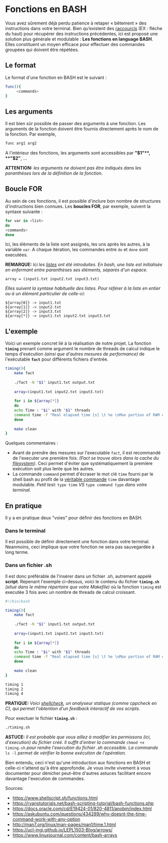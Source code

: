 # Fonctions en BASH

Vous avez sûrement déjà perdu patience à retaper « bêtement » des instructions dans votre terminal. Bien qu’existent des [raccourcis][5] (EX : fléche du haut) pour récupérer des instructions précédentes, ici est proposé une solution plus générale et modulable : **Les fonctions en language BASH**. Elles constituent un moyen efficace pour effectuer des commandes groupées qui doivent être répétées. 

[5]: https://ucl-ingi.github.io/LEPL1503-Blog/arrows/

## Le format

Le format d'une fonction en BASH est le suivant : 
```bash
func(){
     <commands>
}
```

## Les arguments

Il est bien sûr possible de passer des arguments à une fonction. Les arguments de la fonction doivent être fournis directement après le nom de la fonction. Par exemple,
```bash
func arg1 arg2
```
A l'intérieur des fonctions, les arguments sont accessibles par **"$1"**, **"$2"**, ...

**ATTENTION:** *les arguments ne doivent pas être indiqués dans les paranthèses lors de la définition de la fonction.*

## Boucle FOR

Au sein de ces fonctions, il est possible d'inclure bon nombre de structures d'instructions bien connues. Les **boucles FOR**, par exemple, suivent la syntaxe suivante : 
```bash
for var in <list>
do
<commands>
done
```
Ici, les éléments de la liste sont assignés, les uns après les autres, à la variable `var`. A chaque itération, les commandes entre `do` et `done` sont executées.

**REMARQUE:** *Ici les [listes][6] ont été introduites. En bash, une liste est initialisée en enfermant entre paranthèses ses éléments, séparés d'un espace.*
```
array = (input1.txt input2.txt input3.txt)
```
*Elles suivent la syntaxe habituelle des listes. Pour référer à la liste en entier ou à un élément particulier de celle-ci:*
```
${array[0]} -> input1.txt 
${array[1]} -> input2.txt 
${array[2]} -> input3.txt
${array[*]} -> input1.txt input2.txt input3.txt
```

[6]: https://www.linuxjournal.com/content/bash-arrays

## L'exemple

Voici un exemple concret lié à la réalisation de notre projet. La fonction **`timing`** prenant comme argument le nombre de threads de calcul indique le temps d'exécution *(ainsi que d'autres mesures de performance)* de l'exécutable **`fact`** pour différents fichiers d'entrée.
```bash
timing(){
	make fact
	
	./fact -N "$1" input1.txt output.txt
	
	array=(input1.txt input2.txt input3.txt)
	
	for i in ${array[*]}
	do
	echo Time : "$i" with "$1" threads
	command time -f "Real elapsed time [s] \t %e \nMax portion of RAM occupied [Kbytes] \t %M\n" ./fact -N "$1" "$i" output.txt
	done
	
	make clean
}
```
Quelques commentaires :
* Avant de prendre des mesures sur l'executable `fact`, il est recommandé de l'executer une première fois. *(Fact se trouve alors dans la cache du [filesystem][1])*. Ceci permet d'éviter que systématiquement la première exécution soit plus lente que les autres.
* La commande `command` permet d'écraser le mot clé `time` fourni par le shell bash au profit de la [véritable commande][3] `time` davantage modulable. *Petit test:* `type time` *VS* `type command type` *dans votre terminal.*

[1]: https://docs.oracle.com/cd/E19424-01/820-4811/anobm/index.html
[2]: https://askubuntu.com/questions/434289/why-doesnt-the-time-command-work-with-any-option
[3]: http://man7.org/linux/man-pages/man1/time.1.html

## En pratique
Il y a en pratique deux "voies" pour définir des fonctions en BASH.

###  Dans le terminal
Il est possible de définir directement une fonction dans votre terminal. Neanmoins, ceci implique que votre fonction ne sera pas sauvegardée à long terme.

### Dans un fichier .sh
Il est donc préférable de l'insérer dans un fichier .sh, autrement appelé **script**. Repenant l'exemple ci-dessus, voici le contenu du fichier **`timing.sh`** *(situé dans le même répertoire que votre Makefile)* où la fonction `timing` est executée 3 fois avec un nombre de threads de calcul croissant.
```bash
#!/bin/bash

timing(){
	make fact
	
	./fact -N "$1" input1.txt output.txt
	
	array=(input1.txt input2.txt input3.txt)
	
	for i in ${array[*]}
	do
	echo Time : "$i" with "$1" threads
	command time -f "Real elapsed time [s] \t %e \nMax portion of RAM occupied [Kbytes] \t %M\n" ./fact -N "$1" "$i" output.txt
	done
	
	make clean
}

timing 1
timing 2
timing 4
```
**PRATIQUE:** *Voici [shellcheck][4], un analyseur statique (comme cppcheck en C), qui permet l'obtention d'un feedback interactif de vos scripts.*

[4]: https://www.shellcheck.net/

Pour exectuer le fichier **`timing.sh`** : 
```bash
./timing.sh
```
**ASTUCE:** *Il est probable que vous aillez à modifier les permissons (ici, d'execution) du fichier créé. Il suffit d'entrer la commande* `chmod +x timing.sh` *pour rendre l'execution du fichier .sh accessible.  La commande* `ls -l` *permet de vérifier la bonne exécution de l'opération.*


Bien entendu, ceci n'est qu'une introduction aux fonctions en BASH et celle-ci n'attend qu'à être approfondie. Je vous invite vivement à vous documenter pour dénicher peut-être d'autres astuces facilitant encore davantage l'execution de commandes.


Sources:
* https://www.shellscript.sh/functions.html
* https://ryanstutorials.net/bash-scripting-tutorial/bash-functions.php
* https://docs.oracle.com/cd/E19424-01/820-4811/anobm/index.html
* https://askubuntu.com/questions/434289/why-doesnt-the-time-command-work-with-any-option
* http://man7.org/linux/man-pages/man1/time.1.html
* https://ucl-ingi.github.io/LEPL1503-Blog/arrows/
* https://www.linuxjournal.com/content/bash-arrays
